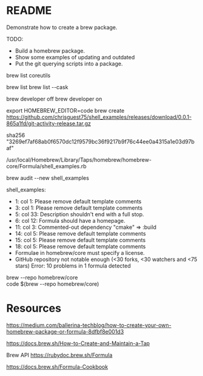 # README
Demonstrate how to create a brew package. 

TODO:
* Build a homebrew package.
* Show some examples of updating and outdated
* Put the git querying scripts into a package.  


brew list coreutils  

brew list 
brew list --cask


brew developer off
brew developer on 



export HOMEBREW_EDITOR=code
brew create https://github.com/chrisguest75/shell_examples/releases/download/0.0.1-865a1fd/git-activity-release.tar.gz

 sha256 "3269ef7af68ab0f6570dc12f9579bc36f9217b9f76c44ee0a4315a1e03d97baf"


/usr/local/Homebrew/Library/Taps/homebrew/homebrew-core/Formula/shell_examples.rb

brew audit --new shell_examples


shell_examples:
  * 1: col 1: Please remove default template comments
  * 3: col 1: Please remove default template comments
  * 5: col 33: Description shouldn't end with a full stop.
  * 6: col 12: Formula should have a homepage.
  * 11: col 3: Commented-out dependency "cmake" => :build
  * 14: col 5: Please remove default template comments
  * 15: col 5: Please remove default template comments
  * 18: col 5: Please remove default template comments
  * Formulae in homebrew/core must specify a license.
  * GitHub repository not notable enough (<30 forks, <30 watchers and <75 stars)
Error: 10 problems in 1 formula detected

brew --repo homebrew/core        
code $(brew --repo homebrew/core)    

# Resources 

https://medium.com/ballerina-techblog/how-to-create-your-own-homebrew-package-or-formula-8dfbf8e001d3

https://docs.brew.sh/How-to-Create-and-Maintain-a-Tap

Brew API
https://rubydoc.brew.sh/Formula


https://docs.brew.sh/Formula-Cookbook

